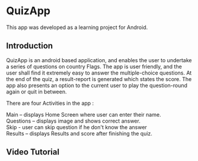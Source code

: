 # QuizApp
This app was developed as a learning project for Android. 

## Introduction
QuizApp is an android based application, and enables the user to undertake a series of questions on country Flags. The app is user friendly, and the user shall find it extremely easy to answer the multiple-choice questions. At the end of the quiz, a result-report is generated which states the score. The app also presents an option to the current user to play the question-round again or quit in between.

There are four Activities in the app :

Main      – displays Home Screen where user can enter their name.\
Questions – displays image and shows correct answer.\
Skip      - user can skip question if he don't know the answer\
Results   – displays Results and score after finishing the quiz.
## Video Tutorial
